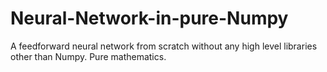 # Neural-Network-in-pure-Numpy
A feedforward neural network from scratch without any high level libraries other than Numpy. Pure mathematics.
